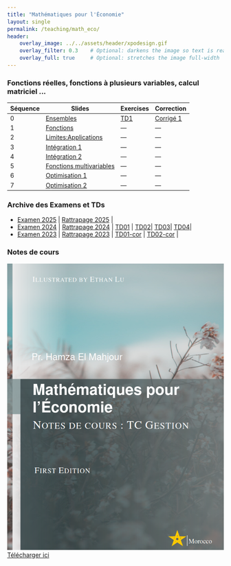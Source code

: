 ```yaml
---
title: "Mathématiques pour l'Économie"
layout: single
permalink: /teaching/math_eco/
header:
    overlay_image: ../../assets/header/xpodesign.gif
    overlay_filter: 0.3    # Optional: darkens the image so text is readable
    overlay_full: true     # Optional: stretches the image full-width
---
```

### Fonctions réelles, fonctions à plusieurs variables, calcul matriciel ...

| Séquence | Slides | Exercises | Correction |
|------|-------|-----------|------------|
| 0 | [Ensembles](../../assets/resources/math_eco/parts/calcul_limites.pdf) | [TD1](../../assets/resources/math_eco/TD/TD1.pdf) | [Corrigé 1](../../assets/resources/math_eco/TD/corrige_TD1.pdf) |
| 1 | [Fonctions](../../assets/resources/math_eco/parts/chapitre01-slides.html) | — | — |
| 2 | [Limites:Applications](../../assets/resources/math_eco/parts/calcul_limites.pdf) | — | — |
| 3 | [Intégration 1](../../assets/resources/math_eco/parts/integrales_slides.html) | — | — |
| 4 | [Intégration 2](../../assets/resources/math_eco/parts/integrales_impropres.pdf) | — | — |
| 5 | [Fonctions multivariables](../../assets/resources/math_eco/parts/fonctions_multi.pdf) | — | — |
| 6 | [Optimisation 1](../../assets/resources/math_eco/parts/optimisation_multivariables.pdf) | — | — |
| 7 | [Optimisation 2](../../assets/resources/math_eco/parts/main_function_lagrange.pdf) | — | — |

### Archive des Examens et TDs
- [Examen 2025](../../assets/resources/math_eco/exams/EXAM_MATHEMATIQUES_SG2024_2025.pdf) | [Rattrapage 2025](../../assets/resources/math_eco/exams/RATT_MATHEMATIQUES_SG2024_2025.pdf) |
- [Examen 2024](../../assets/resources/math_eco/exams/archive/EXAM_MATHEMATIQUES_SG20232024.pdf) | [Rattrapage 2024](../../assets/resources/math_eco/exams/archive/RATTRAPAGE_EXAM_MATHEMATIQUES_SG20232024.pdf) | [TD01](../../assets/resources//TD/old_td/MATHEMATIQUES_SEG_TD01_2324.pdf) | [TD02](../../assets/resources/math_eco/TD/old_td/MATHEMATIQUES_SEG_TD02_2324.pdf)| [TD03](../../assets/resources/math_eco/TD/old_td/MATHEMATIQUES_SEG_TD03_2324.pdf)| [TD04](../../assets/resources/math_eco/TD/old_td/MATHEMATIQUES_SEG_TD04_2324.pdf)|
- [Examen 2023](../../assets/resources/math_eco/exams/archive/examen_2022_2023_corrige.pdf) | [Rattrapage 2023](../../assets/resources/math_eco/exams/archive/CF_AN_SEF_S1_2023_RATTRAPAGE.pdf) | [TD01-cor](../../assets/resources/math_eco/TD/old_td/CORRIGE_TD01_ANALYSE_SEG_2022_2023.pdf) | [TD02-cor](../../assets/resources/math_eco/TD/old_td/TD02_ANALYSE_SEG_2023_CORRECTION.pdf) | 

### Notes de cours

![MathEco Book](../../assets/resources/math_eco/math-eco-cover.png)
[Télécharger ici](../../assets/resources/math_eco/Mathematics_Economy.pdf)
